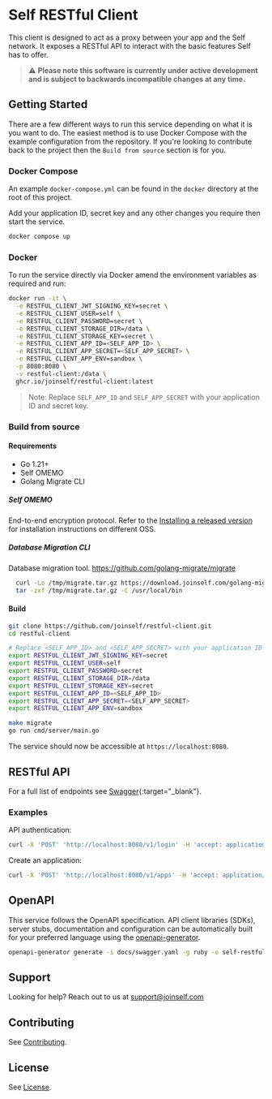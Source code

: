 # Self RESTful Client

This client is designed to act as a proxy between your app and the Self network. It exposes a RESTful API to interact with the basic features Self has to offer.

> :warning: **Please note this software is currently under active development and is subject to backwards incompatible changes at any time.**

## Getting Started

There are a few different ways to run this service depending on what it is you want to do. The easiest method is to use Docker Compose with the example configuration from the repository. If you're looking to contribute back to the project then the `Build from source` section is for you.

### Docker Compose

An example `docker-compose.yml` can be found in the `docker` directory at the root of this project.

Add your application ID, secret key and any other changes you require then start the service.

```bash
docker compose up
```

### Docker

To run the service directly via Docker amend the environment variables as required and run:

```bash
docker run -it \
  -e RESTFUL_CLIENT_JWT_SIGNING_KEY=secret \
  -e RESTFUL_CLIENT_USER=self \
  -e RESTFUL_CLIENT_PASSWORD=secret \
  -e RESTFUL_CLIENT_STORAGE_DIR=/data \
  -e RESTFUL_CLIENT_STORAGE_KEY=secret \
  -e RESTFUL_CLIENT_APP_ID=<SELF_APP_ID> \
  -e RESTFUL_CLIENT_APP_SECRET=<SELF_APP_SECRET> \
  -e RESTFUL_CLIENT_APP_ENV=sandbox \
  -p 8080:8080 \
  -v restful-client:/data \
  ghcr.io/joinself/restful-client:latest
```

> Note: Replace `SELF_APP_ID` and `SELF_APP_SECRET` with your application ID and secret key.

### Build from source

#### Requirements

- Go 1.21+
- Self OMEMO
- Golang Migrate CLI

##### Self OMEMO

End-to-end encryption protocol. Refer to the [Installing a released version](https://github.com/joinself/self-omemo?tab=readme-ov-file#installing-a-released-version) for installation instructions on different OSS.

##### Database Migration CLI

Database migration tool. https://github.com/golang-migrate/migrate

```bash
  curl -Lo /tmp/migrate.tar.gz https://download.joinself.com/golang-migrate/migrate-sqlite3-4.16.2.tar.gz && \
  tar -zxf /tmp/migrate.tar.gz -C /usr/local/bin
```

#### Build

``` bash
git clone https://github.com/joinself/restful-client.git
cd restful-client

# Replace <SELF_APP_ID> and <SELF_APP_SECRET> with your application ID and secret key.
export RESTFUL_CLIENT_JWT_SIGNING_KEY=secret
export RESTFUL_CLIENT_USER=self
export RESTFUL_CLIENT_PASSWORD=secret
export RESTFUL_CLIENT_STORAGE_DIR=/data
export RESTFUL_CLIENT_STORAGE_KEY=secret
export RESTFUL_CLIENT_APP_ID=<SELF_APP_ID>
export RESTFUL_CLIENT_APP_SECRET=<SELF_APP_SECRET>
export RESTFUL_CLIENT_APP_ENV=sandbox

make migrate
go run cmd/server/main.go
```

The service should now be accessible at `https://localhost:8080`.

## RESTful API

For a full list of endpoints see [Swagger](https://editor.swagger.io/?url=https://raw.githubusercontent.com/joinself/restful-client/main/docs/swagger.json){:target="_blank"}.

### Examples

API authentication:
```bash
curl -X 'POST' 'http://localhost:8080/v1/login' -H 'accept: application/json' -H 'Content-Type: application/json' -d '{ "username": "<user>", "password": "<password>" }'
```

Create an application:
```bash
curl -X 'POST' 'http://localhost:8080/v1/apps' -H 'accept: application/json' -H 'Authorization: Bearer <BEARER TOKEN>' -H 'Content-Type: application/json' -d '{ "id": "<APP_ID>", "secret": "<DEVICE_APP_SECRET>", "name": "<APP_NAME>", "env":"<APP_ENVIRONMENT>", "callback":"<CALLBACK>", "code":"<CODE>" }'
```

## OpenAPI

This service follows the OpenAPI specification. API client libraries (SDKs), server stubs, documentation and configuration can be automatically built for your preferred language using the [openapi-generator](https://github.com/OpenAPITools/openapi-generator).

```bash
openapi-generator generate -i docs/swagger.yaml -g ruby -o self-restful-client-ruby
```

## Support

Looking for help? Reach out to us at [support@joinself.com](mailto:support@joinself.com)

## Contributing

See [Contributing](CONTRIBUTING.md).

## License

See [License](LICENSE).
